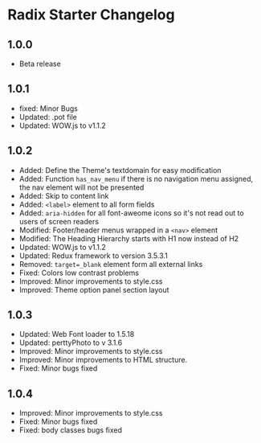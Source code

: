 # Radix Starter Changelog

## 1.0.0
* Beta release

## 1.0.1
* fixed: Minor Bugs 
* Updated: .pot file
* Updated: WOW.js to v1.1.2

## 1.0.2
* Added: Define the Theme's textdomain for easy modification
* Added: Function `has_nav_menu` if there is no navigation menu assigned, the nav element will not be presented
* Added: Skip to content link
* Added: `<label>` element to all form fields
* Added: `aria-hidden` for all font-aweome icons so it's not read out to users of screen readers
* Modified: Footer/header menus wrapped in a `<nav>` element
* Modified: The Heading Hierarchy starts with H1 now instead of H2
* Updated: WOW.js to v1.1.2
* Updated: Redux framework to version 3.5.3.1
* Removed: `target=_blank` element form all external links
* Fixed: Colors low contrast problems
* Improved: Minor improvements to style.css
* Improved: Theme option panel section layout

## 1.0.3
* Updated: Web Font loader to 1.5.18
* Updated: perttyPhoto to v 3.1.6
* Improved: Minor improvements to style.css
* Improved: Minor improvements to HTML structure.
* Fixed: Minor bugs fixed

## 1.0.4
* Improved: Minor improvements to style.css
* Fixed: Minor bugs fixed
* Fixed: body classes bugs fixed
